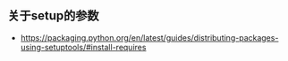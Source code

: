 ## 关于setup的参数
- https://packaging.python.org/en/latest/guides/distributing-packages-using-setuptools/#install-requires